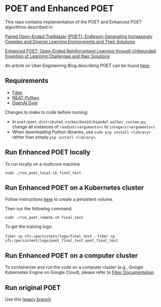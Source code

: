 # POET and Enhanced POET

This repo contains implementation of the POET and Enhanced POET algorithms described in:

[Paired Open-Ended Trailblazer (POET): Endlessly Generating Increasingly Complex and Diverse Learning Environments and Their Solutions](https://arxiv.org/abs/1901.01753)

[Enhanced POET: Open-Ended Reinforcement Learning through Unbounded Invention of Learning Challenges and their Solutions](https://arxiv.org/abs/2003.08536)

An article on Uber Engineering Blog describing POET can be found [here](https://eng.uber.com/poet-open-ended-deep-learning/).

## Requirements

- [Fiber](https://uber.github.io/fiber/)
- [NEAT-Python](https://neat-python.readthedocs.io/en/latest/installation.html)
- [OpenAI Gym](https://github.com/openai/gym)

Changes to make to code before running:
- In ```poet/poet_distributed_niches/box2d/bipedal_walker_custom.py```, change all instances of ```randint(<arguments>)``` to ```integers(<arguments>)```.
- When downloading Python libraries, use ```sudo pip install <library>``` rather than simply ```pip install <library>```.

## Run Enhanced POET locally

To run locally on a multicore machine

```sudo ./run_poet_local.sh final_test```

## Run Enhanced POET on a Kubernetes cluster

Follow instructions [here](https://uber.github.io/fiber/advanced/#working-with-persistent-storage) to create a persistent volume.

Then run the following command:

```sudo ./run_poet_remote.sh final_test```

To get the training logs:

```fiber cp nfs:/persistent/logs/final_test .```
```fiber cp nfs:/persistent/logs/poet_final_test poet_final_test```

## Run Enhanced POET on a computer cluster

To containerize and run the code on a computer cluster (e.g., Google Kubernetes Engine on Google Cloud), please refer to [Fiber Documentation](https://uber.github.io/fiber/getting-started/#containerize-your-program).

## Run original POET

Use this [legacy branch](https://github.com/uber-research/poet/tree/original_poet)
